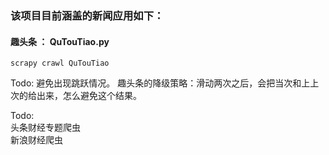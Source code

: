 ### 该项目目前涵盖的新闻应用如下：

#### 趣头条 ： QuTouTiao.py   


``` shell 
scrapy crawl QuTouTiao
``` 


Todo: 避免出现跳跃情况。 趣头条的降级策略：滑动两次之后，会把当次和上上次的给出来，怎么避免这个结果。 


Todo:   
   头条财经专题爬虫   
   新浪财经爬虫


